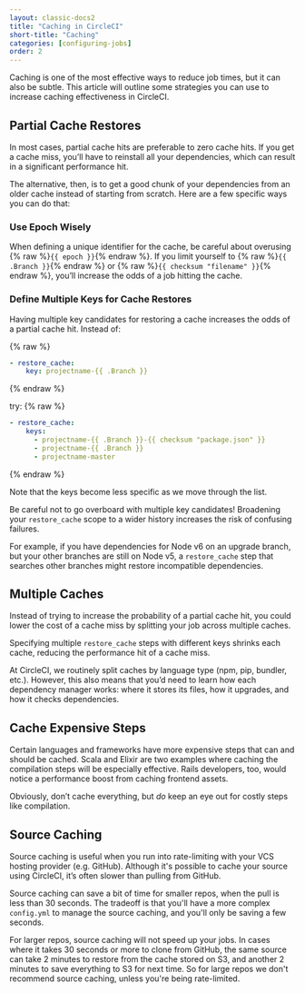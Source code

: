 ```yaml
---
layout: classic-docs2
title: "Caching in CircleCI"
short-title: "Caching"
categories: [configuring-jobs]
order: 2
---
```


Caching is one of the most effective ways to reduce job times, but it can also be subtle. This article will outline some strategies you can use to increase caching effectiveness in CircleCI.

## Partial Cache Restores

In most cases, partial cache hits are preferable to zero cache hits. If you get a cache miss, you’ll have to reinstall all your dependencies, which can result in a significant performance hit.

The alternative, then, is to get a good chunk of your dependencies from an older cache instead of starting from scratch. Here are a few specific ways you can do that:

### Use Epoch Wisely

When defining a unique identifier for the cache, be careful about overusing {% raw %}`{{ epoch }}`{% endraw %}. If you limit yourself to {% raw %}`{{ .Branch }}`{% endraw %} or {% raw %}`{{ checksum "filename" }}`{% endraw %}, you’ll increase the odds of a job hitting the cache.

### Define Multiple Keys for Cache Restores

Having multiple key candidates for restoring a cache increases the odds of a partial cache hit. Instead of:

{% raw %}
```YAML
- restore_cache:
    key: projectname-{{ .Branch }}
```
{% endraw %}

try:
{% raw %}
```YAML
- restore_cache:
    keys:
      - projectname-{{ .Branch }}-{{ checksum "package.json" }}
      - projectname-{{ .Branch }}
      - projectname-master
```
{% endraw %}

Note that the keys become less specific as we move through the list.

Be careful not to go overboard with multiple key candidates! Broadening your `restore_cache` scope to a wider history increases the risk of confusing failures.

For example, if you have dependencies for Node v6 on an upgrade branch, but your other branches are still on Node v5, a `restore_cache` step that searches other branches might restore incompatible dependencies.

## Multiple Caches

Instead of trying to increase the probability of a partial cache hit, you could lower the cost of a cache miss by splitting your job across multiple caches.

Specifying multiple `restore_cache` steps with different keys shrinks each cache, reducing the performance hit of a cache miss.

At CircleCI, we routinely split caches by language type (npm, pip, bundler, etc.). However, this also means that you’d need to learn how each dependency manager works: where it stores its files, how it upgrades, and how it checks dependencies.

## Cache Expensive Steps

Certain languages and frameworks have more expensive steps that can and should be cached. Scala and Elixir are two examples where caching the compilation steps will be especially effective. Rails developers, too, would notice a performance boost from caching frontend assets.

Obviously, don’t cache everything, but _do_ keep an eye out for costly steps like compilation.

## Source Caching

Source caching is useful when you run into rate-limiting with your VCS hosting provider (e.g. GitHub). Although it's possible to cache your source using CircleCI, it’s often slower than pulling from GitHub.

Source caching can save a bit of time for smaller repos, when the pull is less than 30 seconds. The tradeoff is that you'll have a more complex `config.yml` to manage the source caching, and you'll only be saving a few seconds.

For larger repos, source caching will not speed up your jobs. In cases where it takes 30 seconds or more to clone from GitHub, the same source can take 2 minutes to restore from the cache stored on S3, and another 2 minutes to save everything to S3 for next time. So for large repos we don't recommend source caching, unless you're being rate-limited.
